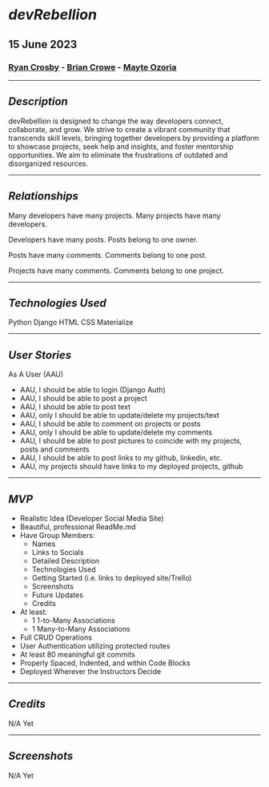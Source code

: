 # **_devRebellion_**

## 15 June 2023

### [Ryan Crosby](https://www.linkedin.com/in/rcrosby22/) - [Brian Crowe](https://www.linkedin.com/in/brian-j-crowe/) - [Mayte Ozoria](https://www.linkedin.com/in/mayte-ozoria-701b2b22b/)

---

## **_Description_**

devRebellion is designed to change the way developers connect, collaborate, and grow. We strive to create a vibrant community that transcends skill levels, bringing together developers by providing a platform to showcase projects, seek help and insights, and foster mentorship opportunities. We aim to eliminate the frustrations of outdated and disorganized resources.

---

## **_Relationships_**

Many developers have many projects.
Many projects have many developers.

Developers have many posts.
Posts belong to one owner.

Posts have many comments.
Comments belong to one post.

Projects have many comments.
Comments belong to one project.

---

## **_Technologies Used_**

Python
Django
HTML
CSS
Materialize

---

## **_User Stories_**

As A User (AAU)

- AAU, I should be able to login (Django Auth)
- AAU, I should be able to post a project
- AAU, I should be able to post text
- AAU, only I should be able to update/delete my projects/text
- AAU, I should be able to comment on projects or posts
- AAU, only I should be able to update/delete my comments
- AAU, I should be able to post pictures to coincide with my projects, posts and comments
- AAU, I should be able to post links to my github, linkedin, etc.
- AAU, my projects should have links to my deployed projects, github

---

## **_MVP_**

- Realistic Idea (Developer Social Media Site)
- Beautiful, professional ReadMe.md
- Have Group Members:
  - Names
  - Links to Socials
  - Detailed Description
  - Technologies Used
  - Getting Started (i.e. links to deployed site/Trello)
  - Screenshots
  - Future Updates
  - Credits
- At least:
  - 1 1-to-Many Associations
  - 1 Many-to-Many Associations
- Full CRUD Operations
- User Authentication utilizing protected routes
- At least 80 meaningful git commits
- Properly Spaced, Indented, and within Code Blocks
- Deployed Wherever the Instructors Decide

---

## **_Credits_**

N/A Yet

---

## **_Screenshots_**

N/A Yet
